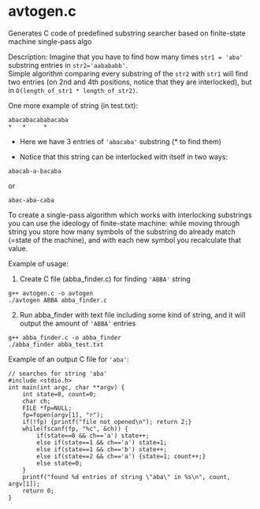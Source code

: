 # avtogen.c
Generates C code of predefined substring searcher based on finite-state machine single-pass algo

Description: Imagine that you have to find how many times ```str1 = 'aba'``` substring entries in ``` str2='aabababb' ```.
<br>
Simple algorithm comparing every substring of the ```str2``` with ```str1``` will find two entries (on 2nd and 4th positions, notice that they are interlocked), but in ```O(length_of_str1 * length_of_str2)```.

One more example of string (in test.txt):
```
abacabacababacaba
*   *     *
```
- Here we have 3 entries of ```'abacaba'``` substring (* to find them)

- Notice that this string can be interlocked with itself in two ways:
```
abacab-a-bacaba
```
or
```
abac-aba-caba
```

To create a single-pass algorithm which works with interlocking substrings you can use the ideology of finite-state machine: while moving through string you store how many symbols of the substring do already match (=state of the machine), and with each new symbol you recalculate that value.


Example of usage:
1) Create C file (abba_finder.c) for finding ```'ABBA'``` string

```
g++ avtogen.c -o avtogen
./avtogen ABBA abba_finder.c
```
2) Run abba_finder with text file including some kind of string, and it will output the amount of ```'ABBA'``` entries 
```
g++ abba_finder.c -o abba_finder
./abba_finder abba_test.txt
```

Example of an output C file for ```'aba'```:
```
// searches for string 'aba'
#include <stdio.h>
int main(int argc, char **argv) {
	int state=0, count=0;
	char ch;
	FILE *fp=NULL;
	fp=fopen(argv[1], "r");
	if(!fp) {printf("file not opened\n"); return 2;}
	while(fscanf(fp, "%c", &ch)) {
		if(state==0 && ch=='a') state++;
		else if(state==1 && ch=='a') state=1;
		else if(state==1 && ch=='b') state++;
		else if(state==2 && ch=='a') {state=1; count++;}
		else state=0;
	}
	printf("found %d entries of string \"aba\" in %s\n", count, argv[1]);
	return 0;
}
```
